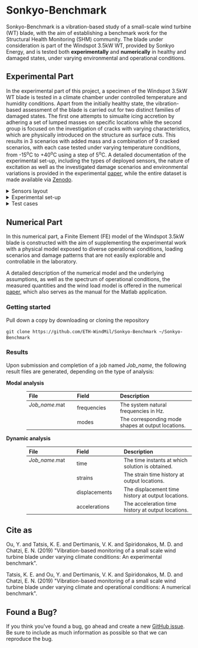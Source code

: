 # Sonkyo-Benchmark

Sonkyo-Benchmark is a vibration-based study of a small-scale wind turbine (WT) blade, with the aim of establishing a benchmark
work for the Structural Health Monitoring (SHM) community. The blade under consideration is part of the Windspot 3.5kW WT, provided by Sonkyo Energy, and is tested both **experimentally** and **numerically** in healthy and damaged states, under varying environmental and operational conditions.

## Experimental Part

In the experimental part of this project, a specimen of the Windspot 3.5kW WT blade is tested in a climate chamber under controlled temperature and humidity conditions. Apart from the initially healthy state, the vibration-based assessment of the blade is carried out for two distinct families of damaged states. The first one attempts to simualte icing accretion by adhering a set of lumped masses on specific locations while the second group is focused on the investigation of cracks with varying characteristics, which are physically introduced on the structure as surface cuts. This results in 3 scenarios with added mass and a combination of 9 cracked scenarios, with each case tested under varying temperature conditions, from -15<sup>o</sup>C to +40<sup>o</sup>C using a step of 5<sup>o</sup>C. A detailed documentation of the experimental set-up, including the types of deployed sensors, the nature of excitation as well as the investigated damage scenarios and environmental variations is provided in the experimental [paper](https://github.com/ETH-WindMil/Sonkyo-Benchmark), while the entire dataset is made available via [Zenodo](https://zenodo.org/record/3229743#.XR-VRHUzbwo).


<details> <summary> Sensors layout </summary>
  <img src="https://github.com/ETH-WindMil/Sonkyo-Benchmark/blob/master/figures/Sensor_configuration.png">
</details>


<details> <summary> Experimental set-up </summary>
  ![alt text](https://github.com/ETH-WindMil/Sonkyo-Benchmark/blob/master/figures/Experimental_set_up.pdf)
</details>


<details><summary> Test cases </summary>

  <div style="margin-left:105px;font-size:20px">
  <table>
    <thead>
        <tr>
          <th align="center", width="90"> <sub> Case label </sub> </th>
          <th colspan=3, align="left", width="410"> <sub> Description </sub> </th>
          <th align="center", width="190"> <sub> Number of experiments </sub> </th>
        </tr>
    </thead>
    <body>
        <tr>
            <td height="2", align="center"> <sub> R </sub> </td>
            <td height="2", colspan=3> <sub> Healthy state </sub> </td>
            <td height="2", align="center"> <sub> 21 per temperature per set-up </sub> </td>
        </tr>
        <tr>
            <td align="center"> <sub> A </sub> </td>
            <td colspan=3> <sub> Added mass 1 x 44 gr </sub> </td>
            <td align="center"> <sub> 6 per temperature per set-up </sub> </td>
        </tr>
        <tr>
            <td align="center"> <sub> B </sub> </td>
            <td colspan=3> <sub> Added mass 2 x 44 gr </sub> </td>
            <td align="center"> <sub> 6 per temperature per set-up </sub> </td>
        </tr>
        <tr>
            <td align="center"> <sub> C </sub> </td>
            <td colspan=3> <sub> Added mass 3 x 44 gr </sub> </td>
            <td align="center"> <sub> 6 per temperature per set-up </sub> </td>
        </tr>
        <tr>
            <td align="center"> <sub> D </sub> </td>
            <td colspan=3> <sub> Crack 1: l1 = 5 cm </sub> </td>
            <td align="center"> <sub> 6 per temperature per set-up </sub> </td>
        </tr>
        <tr>
            <td align="center"> <sub> E </sub> </td>
            <td> <sub> Crack 1: l1 = 5 cm, </sub> </td> 
            <td colspan=2> <sub> Crack 2: l2 = 5 cm </sub> </td>
            <td align="center"> <sub> 6 per temperature per set-up </sub> </td>
        </tr>
        <tr>
            <td align="center"> <sub> F </sub> </td>
            <td> <sub> Crack 1: l1 = 5 cm, </sub> </td>
            <td> <sub> Crack 2: l2 = 5 cm, </sub> </td>
            <td> <sub> Crack 3: l3 = 5 cm </sub> </td>
            <td align="center"> <sub> 6 per temperature per set-up </sub> </td>
        </tr>
        <tr>
            <td align="center"> <sub> G </sub> </td>
            <td> <sub> Crack 1: l1 = 10 cm, </sub> </td>
            <td> <sub> Crack 2: l2 = 5 cm, </sub> </td>
            <td> <sub> Crack 3: l3 = 5 cm </sub> </td>
            <td align="center"> <sub> 6 per temperature per set-up </sub> </td>
        </tr>
        <tr>
            <td align="center"> <sub> H </sub> </td>
            <td> <sub> Crack 1: l1 = 10 cm, </sub> </td>
            <td> <sub> Crack 2: l2 = 10 cm, </sub> </td>
            <td> <sub> Crack 3: l3 = 5 cm </sub> </td>
            <td align="center"> <sub> 6 per temperature per set-up </sub> </td>
        </tr>
        <tr>
            <td align="center"> <sub> I </sub> </td>
            <td> <sub> Crack 1: l1 = 10 cm, </sub> </td>
            <td> <sub> Crack 2: l2 = 10 cm, </sub> </td>
            <td> <sub> Crack 3: l3 = 10 cm </sub> </td>
            <td align="center"> <sub> 6 per temperature per set-up </sub> </td>
        </tr>
        <tr>
            <td align="center"> <sub> J </sub> </td>
            <td> <sub> Crack 1: l1 = 15 cm, </sub> </td>
            <td> <sub> Crack 2: l2 = 5 cm, </sub> </td>
            <td> <sub> Crack 3: l3 = 5 cm </sub> </td>
            <td align="center"> <sub> 6 per temperature per set-up </sub> </td>
        </tr>
        <tr>
            <td align="center"> <sub> K </sub> </td>
            <td> <sub> Crack 1: l1 = 15 cm, </sub> </td>
            <td> <sub> Crack 2: l2 = 15 cm, </sub> </td>
            <td> <sub> Crack 3: l3 = 5 cm </sub> </td>
            <td align="center"> <sub> 6 per temperature per set-up </sub> </td>
        </tr>
        <tr>
            <td align="center"> <sub> L </sub> </td>
            <td> <sub> Crack 1: l1 = 15 cm, </sub> </td>
            <td> <sub> Crack 2: l2 = 15 cm, </sub> </td>
            <td> <sub> Crack 3: l3 = 15 cm </sub> </td>
            <td align="center"> <sub> 6 per temperature per set-up </sub> </td>
        </tr>
    </tbody>
  </table>
  </div>

</details>


## Numerical Part

In this numerical part, a Finite Element (FE) model of the Windspot 3.5kW blade is constructed with the aim of supplementing the experimental work with a physical model exposed to diverse operational conditions, loading scenarios and damage patterns that are not easily explorable and controllable in the laboratory.

A detailed description of the numerical model and the underlying assumptions, as well as the spectrum of operational conditions, the measured quantities and the wind load model is offered in the numerical [paper](https://github.com/ETH-WindMil/Sonkyo-Benchmark), which also serves as the manual for the Matlab application.

### Getting started

Pull down a copy by downloading or cloning the repository

```
git clone https://github.com/ETH-WindMil/Sonkyo-Benchmark ~/Sonkyo-Benchmark
```

### Results

Upon submission and completion of a job named *Job_name*, the following result files are generated, depending on the type of analysis:

**Modal analysis**

<div style="margin-left:55px">
<table>
  <thead>
      <tr>
        <th align="left", width="160">File</th>
        <th align="left", width="160">Field</th>
        <th align="left", width="400">Description</th>
      </tr>
  </thead>
  <body>
      <tr>
          <td rowspan=2, valign="top"> <i>Job_name</i>.mat </td>
          <td> frequencies </td>
          <td> The system natural frequencies in Hz. </td>
      </tr>
      <tr>
          <td> modes </td>
          <td> The corresponding mode shapes at output locations. </td>
      </tr>
  </tbody>
</table>
</div>

**Dynamic analysis**

<div style="margin-left:55px">
<table>
  <thead>
      <tr>
        <th align="left", width="160">File</th>
        <th align="left", width="160">Field</th>
        <th align="left", width="400">Description</th>
      </tr>
  </thead>
  <body>
      <tr>
          <td rowspan=4, valign="top"> <i>Job_name</i>.mat </td>
          <td> time </td>
          <td> The time instants at which solution is obtained. </td>
      </tr>
      <tr>
          <td> strains </td>
          <td> The strain time history at output locations. </td>
      </tr>
      <tr>
          <td> displacements </td>
          <td> The displacement time history at output locations. </td>
      </tr>
      <tr>
          <td> accelerations </td>
          <td> The acceleration time history at output locations. </td>
      </tr>
  </tbody>
</table>
</div>


## Cite as

Ou, Y. and Tatsis, K. E. and Dertimanis, V. K. and Spiridonakos, M. D. and Chatzi, E. N. (2019) "Vibration-based monitoring of a small scale wind turbine blade under varying climate conditions: An experimental benchmark".

Tatsis, K. E. and Ou, Y. and Dertimanis, V. K. and Spiridonakos, M. D. and Chatzi, E. N. (2019) "Vibration-based monitoring of a small scale wind turbine blade under varying climate and operational conditions: A numerical benchmark".

## Found a Bug?

If you think you've found a bug, go ahead and create a new [GitHub issue](https://help.github.com/en/articles/creating-an-issue). Be sure to include as much information as possible so that we can reproduce the bug.
